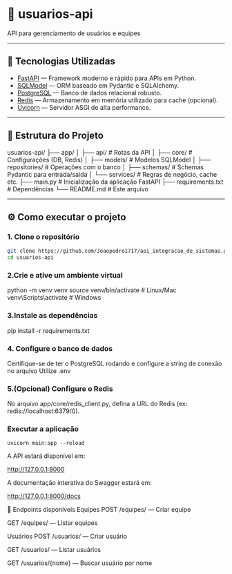 # 📘 usuarios-api

API para gerenciamento de usuários e equipes 

---

## 🚀 Tecnologias Utilizadas

- [FastAPI](https://fastapi.tiangolo.com/) — Framework moderno e rápido para APIs em Python.
- [SQLModel](https://sqlmodel.tiangolo.com/) — ORM baseado em Pydantic e SQLAlchemy.
- [PostgreSQL](https://www.postgresql.org/) — Banco de dados relacional robusto.
- [Redis](https://redis.io/) — Armazenamento em memória utilizado para cache (opcional).
- [Uvicorn](https://www.uvicorn.org/) — Servidor ASGI de alta performance.

---

## 📁 Estrutura do Projeto

usuarios-api/
├── app/
│ ├── api/ # Rotas da API
│ ├── core/ # Configurações (DB, Redis)
│ ├── models/ # Modelos SQLModel
│ ├── repositories/ # Operações com o banco
│ ├── schemas/ # Schemas Pydantic para entrada/saída
│ └── services/ # Regras de negócio, cache etc.
├── main.py # Inicialização da aplicação FastAPI
├── requirements.txt # Dependências
└── README.md # Este arquivo


---

## ⚙️ Como executar o projeto

### 1. Clone o repositório

```bash
git clone https://github.com/Joaopedro1717/api_integracao_de_sistemas.git
cd usuarios-api
```

### 2.Crie e ative um ambiente virtual

python -m venv venv
source venv/bin/activate   # Linux/Mac
venv\Scripts\activate      # Windows

### 3.Instale as dependências

pip install -r requirements.txt

### 4. Configure o banco de dados
Certifique-se de ter o PostgreSQL rodando e configure a string de conexão no arquivo
Utilize .env

### 5.(Opcional) Configure o Redis

No arquivo app/core/redis_client.py, defina a URL do Redis (ex: redis://localhost:6379/0).

### Executar a aplicação

```
uvicorn main:app --reload
```

A API estará disponível em:

http://127.0.0.1:8000

A documentação interativa do Swagger estará em:

http://127.0.0.1:8000/docs


🧪 Endpoints disponíveis
Equipes
POST /equipes/ — Criar equipe

GET /equipes/ — Listar equipes

Usuários
POST /usuarios/ — Criar usuário

GET /usuarios/ — Listar usuários

GET /usuarios/{nome} — Buscar usuário por nome